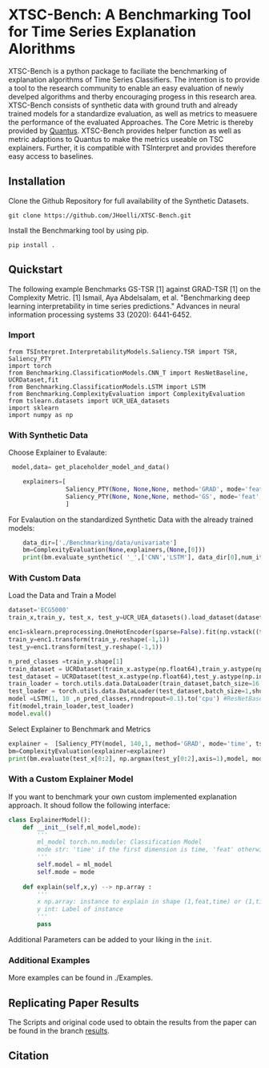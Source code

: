 # XTSC-Bench: A Benchmarking Tool for Time Series Explanation Alorithms 

XTSC-Bench is a python package to faciliate the benchmarking of explanation algorithms of Time Series Classifiers. The intention is to provide a tool to the research community to enable an easy evaluation of newly develped algorithms and therby encouraging progess in this research area. XTSC-Bench consists of synthetic data with ground truth and already trained models for a standardize evaluation, as well as metrics to measuere the performance of the evaluated Approaches. The Core Metric is thereby provided by [Quantus](https://github.com/understandable-machine-intelligence-lab/Quantus). XTSC-Bench provides helper function as well as metric adaptions to Quantus to make the metrics useable on TSC explainers. 
Further, it is compatible with TSInterpret and provides therefore easy access to baselines. 


## Installation
Clone the Github Repository for full availability of the Synthetic Datasets. 
```
git clone https://github.com/JHoelli/XTSC-Bench.git
```

Install the Benchmarking tool by using pip.
```
pip install .
```



## Quickstart
The following example Benchmarks GS-TSR [1] against GRAD-TSR [1] on the Complexity Metric. 
[1] Ismail, Aya Abdelsalam, et al. "Benchmarking deep learning interpretability in time series predictions." Advances in neural information processing systems 33 (2020): 6441-6452.

### Import 
```
from TSInterpret.InterpretabilityModels.Saliency.TSR import TSR, Saliency_PTY
import torch 
from Benchmarking.ClassificationModels.CNN_T import ResNetBaseline, UCRDataset,fit
from Benchmarking.ClassificationModels.LSTM import LSTM
from Benchmarking.ComplexityEvaluation import ComplexityEvaluation
from tslearn.datasets import UCR_UEA_datasets
import sklearn
import numpy as np 

```

### With Synthetic Data 
Choose Explainer to Evalaute:
```python
 model,data= get_placeholder_model_and_data()

    explainers=[
                Saliency_PTY(None, None,None, method='GRAD', mode='feat', tsr=True),
                Saliency_PTY(None, None,None, method='GS', mode='feat', tsr=True),             
                ]

```
For Evalaution on the standardized Synthetic Data with the already trained models:    
```python
    data_dir=['./Benchmarking/data/univariate']
    bm=ComplexityEvaluation(None,explainers,(None,[0]))
    print(bm.evaluate_synthetic( '_',['CNN','LSTM'], data_dir[0],num_items=20,save='./Results/new/univariate/Complexityv1.csv',elementwise='./Results/new/univariate/elementwise',explanation_path='./Results/Explanation/'))
```

### With Custom Data
Load the Data and Train a Model
```python
dataset='ECG5000'
train_x,train_y, test_x, test_y=UCR_UEA_datasets().load_dataset(dataset)

enc1=sklearn.preprocessing.OneHotEncoder(sparse=False).fit(np.vstack((train_y.reshape(-1,1),test_y.reshape(-1,1))))
train_y=enc1.transform(train_y.reshape(-1,1))
test_y=enc1.transform(test_y.reshape(-1,1))    

n_pred_classes =train_y.shape[1]
train_dataset = UCRDataset(train_x.astype(np.float64),train_y.astype(np.int64))
test_dataset = UCRDataset(test_x.astype(np.float64),test_y.astype(np.int64))
train_loader = torch.utils.data.DataLoader(train_dataset,batch_size=16,shuffle=True)
test_loader = torch.utils.data.DataLoader(test_dataset,batch_size=1,shuffle=False)
model =LSTM(1, 10 ,n_pred_classes,rnndropout=0.1).to('cpu') #ResNetBaseline(in_channels=1, num_pred_classes=n_pred_classes)
fit(model,train_loader,test_loader)
model.eval()
```
Select Explainer to Benchmark and Metrics
```python
explainer =  [Saliency_PTY(model, 140,1, method='GRAD', mode='time', tsr=True),Saliency_PTY(model, 140,1, method='GS', mode='time', tsr=True)]
bm=ComplexityEvaluation(explainer=explainer)
print(bm.evaluate(test_x[0:2], np.argmax(test_y[0:2],axis=1),model, mode='time',aggregate=True))

```

### With a Custom Explainer Model
If you want to benchmark your own custom implemented explanation approach. It shoud follow the following interface:
```python
class ExplainerModel():
    def __init__(self,ml_model,mode):
        '''
        ml_model torch.nn.module: Classification Model
        mode str: 'time' if the first dimension is time, 'feat' otherwise 
        '''
        self.model = ml_model
        self.mode = mode
    
    def explain(self,x,y) --> np.array :
        '''
        x np.array: instance to explain in shape (1,feat,time) or (1,time,feat) depending on Mode
        y int: Label of instance
        '''
        pass

```
Additional Parameters can be added to your liking in the `init`. 
### Additional Examples
More examples can be found in ./Examples.  

## Replicating Paper Results
The Scripts and original code used to obtain the results from the paper can be found in the branch [results](https://github.com/JHoelli/XTSC-Bench/tree/results).

## Citation